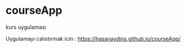 # courseApp
kurs uygulaması

Uygulamayı calıstırmak icin : https://hasanaydins.github.io/courseApp/
